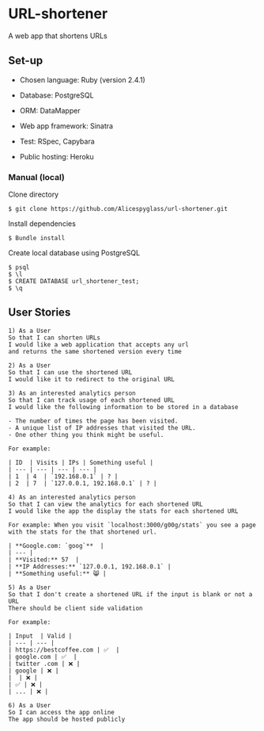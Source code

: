 
# URL-shortener
A web app that shortens URLs

## Set-up
- Chosen language: Ruby (version 2.4.1)
- Database: PostgreSQL
- ORM: DataMapper
- Web app framework: Sinatra
- Test: RSpec, Capybara

- Public hosting: Heroku



### Manual (local)
Clone directory
```
$ git clone https://github.com/Alicespyglass/url-shortener.git
```
Install dependencies
```
$ Bundle install
```
Create local database using PostgreSQL
```
$ psql
$ \l
$ CREATE DATABASE url_shortener_test;
$ \q

```


## User Stories
```
1) As a User
So that I can shorten URLs
I would like a web application that accepts any url
and returns the same shortened version every time
```
```
2) As a User
So that I can use the shortened URL
I would like it to redirect to the original URL
```
```
3) As an interested analytics person
So that I can track usage of each shortened URL
I would like the following information to be stored in a database

- The number of times the page has been visited.
- A unique list of IP addresses that visited the URL.
- One other thing you think might be useful.

For example:

| ID  | Visits | IPs | Something useful |
| --- | --- | --- | --- |
| 1  | 4  | `192.168.0.1` | ? |
| 2  | 7  | `127.0.0.1, 192.168.0.1` | ? |
```
```
4) As an interested analytics person
So that I can view the analytics for each shortened URL
I would like the app the display the stats for each shortened URL

For example: When you visit `localhost:3000/g00g/stats` you see a page with the stats for the that shortened url.

| **Google.com: `goog`**  |
| --- |
| **Visited:** 57  |
| **IP Addresses:** `127.0.0.1, 192.168.0.1` |
| **Something useful:** 😸 |
```
```
5) As a User
So that I don't create a shortened URL if the input is blank or not a URL
There should be client side validation

For example:

| Input  | Valid |
| --- | --- |
| https://bestcoffee.com | ✅  |
| google.com | ✅  |
| twitter .com | ❌ |
| google | ❌ |
|  | ❌ |
| ✅ | ❌ |
| ... | ❌ |
```
```
6) As a User
So I can access the app online
The app should be hosted publicly
```
